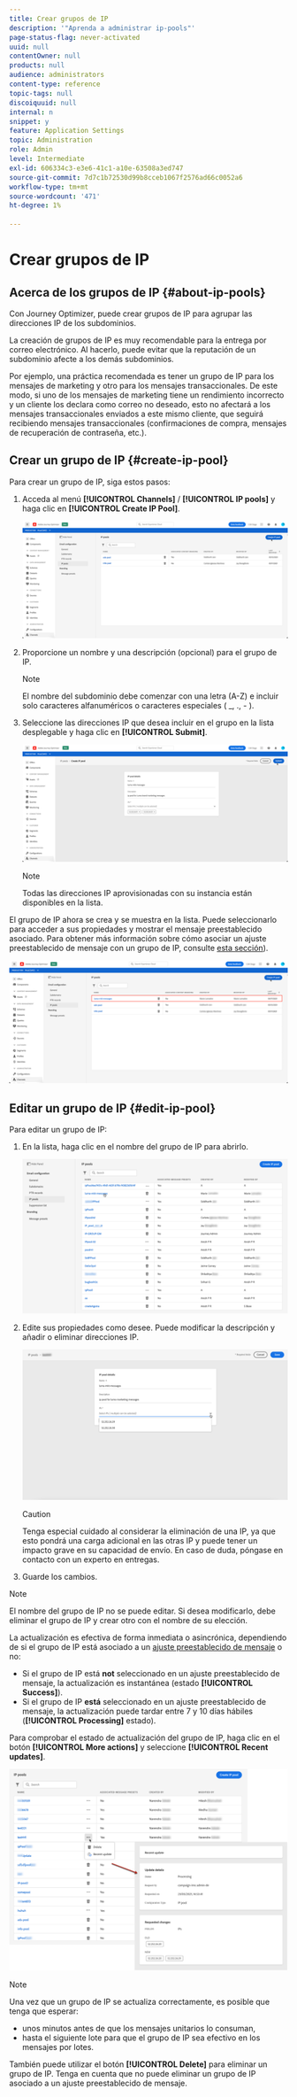 ```yaml
---
title: Crear grupos de IP
description: '"Aprenda a administrar ip-pools"'
page-status-flag: never-activated
uuid: null
contentOwner: null
products: null
audience: administrators
content-type: reference
topic-tags: null
discoiquuid: null
internal: n
snippet: y
feature: Application Settings
topic: Administration
role: Admin
level: Intermediate
exl-id: 606334c3-e3e6-41c1-a10e-63508a3ed747
source-git-commit: 7d7c1b72530d99b8cceb1067f2576ad66c0052a6
workflow-type: tm+mt
source-wordcount: '471'
ht-degree: 1%

---
```


# Crear grupos de IP

## Acerca de los grupos de IP {#about-ip-pools}

Con Journey Optimizer, puede crear grupos de IP para agrupar las direcciones IP de los subdominios.

La creación de grupos de IP es muy recomendable para la entrega por correo electrónico. Al hacerlo, puede evitar que la reputación de un subdominio afecte a los demás subdominios.

Por ejemplo, una práctica recomendada es tener un grupo de IP para los mensajes de marketing y otro para los mensajes transaccionales. De este modo, si uno de los mensajes de marketing tiene un rendimiento incorrecto y un cliente los declara como correo no deseado, esto no afectará a los mensajes transaccionales enviados a este mismo cliente, que seguirá recibiendo mensajes transaccionales (confirmaciones de compra, mensajes de recuperación de contraseña, etc.).

## Crear un grupo de IP {#create-ip-pool}

Para crear un grupo de IP, siga estos pasos:

1. Acceda al menú **[!UICONTROL Channels]** / **[!UICONTROL IP pools]** y haga clic en **[!UICONTROL Create IP Pool]**.

   ![](../assets/ip-pool-create.png)

1. Proporcione un nombre y una descripción (opcional) para el grupo de IP.

   >[!NOTE]
   >
   >El nombre del subdominio debe comenzar con una letra (A-Z) e incluir solo caracteres alfanuméricos o caracteres especiales ( _, ., - ).

1. Seleccione las direcciones IP que desea incluir en el grupo en la lista desplegable y haga clic en **[!UICONTROL Submit]**.

   ![](../assets/ip-pool-config.png)

   >[!NOTE]
   >
   >Todas las direcciones IP aprovisionadas con su instancia están disponibles en la lista.

El grupo de IP ahora se crea y se muestra en la lista. Puede seleccionarlo para acceder a sus propiedades y mostrar el mensaje preestablecido asociado. Para obtener más información sobre cómo asociar un ajuste preestablecido de mensaje con un grupo de IP, consulte [esta sección](message-presets.md)).

![](../assets/ip-pool-created.png)

## Editar un grupo de IP {#edit-ip-pool}

Para editar un grupo de IP:

1. En la lista, haga clic en el nombre del grupo de IP para abrirlo.

   ![](../assets/ip-pool-list.png)

1. Edite sus propiedades como desee. Puede modificar la descripción y añadir o eliminar direcciones IP.

   ![](../assets/ip-pool-edit.png)

   >[!CAUTION]
   >
   >Tenga especial cuidado al considerar la eliminación de una IP, ya que esto pondrá una carga adicional en las otras IP y puede tener un impacto grave en su capacidad de envío. En caso de duda, póngase en contacto con un experto en entregas.

1. Guarde los cambios.

>[!NOTE]
>
>El nombre del grupo de IP no se puede editar. Si desea modificarlo, debe eliminar el grupo de IP y crear otro con el nombre de su elección.

La actualización es efectiva de forma inmediata o asincrónica, dependiendo de si el grupo de IP está asociado a un [ajuste preestablecido de mensaje](message-presets.md) o no:

* Si el grupo de IP está **not** seleccionado en un ajuste preestablecido de mensaje, la actualización es instantánea (estado **[!UICONTROL Success]**).
* Si el grupo de IP **está** seleccionado en un ajuste preestablecido de mensaje, la actualización puede tardar entre 7 y 10 días hábiles (**[!UICONTROL Processing]** estado).

<!--If a message preset has been associated with the IP pool, you first need to remove it before editing the IP pool. Once the your modifications have been done, you can associate the message preset again.-->

Para comprobar el estado de actualización del grupo de IP, haga clic en el botón **[!UICONTROL More actions]** y seleccione **[!UICONTROL Recent updates]**.

![](../assets/ip-pool-recent-update.png)

>[!NOTE]
>
>Una vez que un grupo de IP se actualiza correctamente, es posible que tenga que esperar:
>* unos minutos antes de que los mensajes unitarios lo consuman,
>* hasta el siguiente lote para que el grupo de IP sea efectivo en los mensajes por lotes.


También puede utilizar el botón **[!UICONTROL Delete]** para eliminar un grupo de IP. Tenga en cuenta que no puede eliminar un grupo de IP asociado a un ajuste preestablecido de mensaje.

